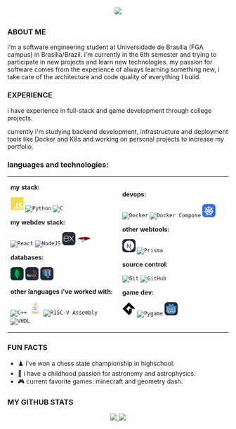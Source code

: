 <h1 align="center" align-items="center">
    <img src="https://readme-typing-svg.herokuapp.com/?font=Righteous&size=35&center=true&vCenter=true&width=500&height=70&duration=4000&lines=Hi+there!+👋;+I'm+Felipe+Amorim!;" />
</h1>

<!--
**LipeAKugel/LipeAKugel** is a ✨ _special_ ✨ repository because its `README.md` (this file) appears on your GitHub profile.

Here are some ideas to get you started:

- 🔭 I’m currently working on ...
- 🌱 I’m currently learning ...
- 👯 I’m looking to collaborate on ...
- 🤔 I’m looking for help with ...
- 💬 Ask me about ...
- 📫 How to reach me: ...
- 😄 Pronouns: ...
- ⚡ Fun fact: ...
-->

### ABOUT ME
i'm a software engineering student at Universidade de Brasília (FGA campus) in Brasília/Brazil. i'm currently in the 6th semester and trying to participate in new projects and learn new technologies.
my passion for software comes from the experience of always learning something new, i take care of the architecture and code quality of everything I build.

### EXPERIENCE
i have experience in full-stack and game development through college projects.

currently i'm studying backend development, infrastructure and deployment tools like Docker and K8s and working on personal projects to increase my portfolio.

### languages and technologies:

<table border="0px">
<tr>
<td width=500>
    
**my stack:**

<code><img height="30" title="Javascript" src="https://raw.githubusercontent.com/devicons/devicon/master/icons/javascript/javascript-plain.svg"></code>
<code><img height="30" title="Python" src="https://user-images.githubusercontent.com/25181517/183423507-c056a6f9-1ba8-4312-a350-19bcbc5a8697.png"></code>
<code><img height="30" title="C" src="https://user-images.githubusercontent.com/25181517/192106070-46255bcf-65e6-4c6b-a296-bf8d0d8fb2a7.png"></code>

**my webdev stack:**

<code><img height="30" title="React" src="https://user-images.githubusercontent.com/25181517/183897015-94a058a6-b86e-4e42-a37f-bf92061753e5.png"></code>
<code><img height="30" title="NodeJS" src="https://user-images.githubusercontent.com/25181517/183568594-85e280a7-0d7e-4d1a-9028-c8c2209e073c.png"></code>
<code><img height="30" title="Express" src="https://github.com/tandpfun/skill-icons/blob/main/icons/ExpressJS-Dark.svg"></code>
<code><img height="30" title="Mongoose" src="https://raw.githubusercontent.com/github/explore/80688e429a7d4ef2fca1e82350fe8e3517d3494d/topics/mongoose/mongoose.png"></code>

**databases:**

<code><img height="30" title="MongoDB" src="https://github.com/tandpfun/skill-icons/blob/main/icons/MongoDB.svg"></code>
<code><img height="30" title="MySQL" src="https://github.com/tandpfun/skill-icons/raw/main/icons/MySQL-Dark.svg"></code>
<code><img height="30" title="Postgres" src="https://github.com/tandpfun/skill-icons/raw/main/icons/PostgreSQL-Dark.svg"></code>

**other languages i've worked with:**

<code><img height="30" title="C++" src="https://user-images.githubusercontent.com/25181517/192106073-90fffafe-3562-4ff9-a37e-c77a2da0ff58.png"></code>
<code><img height="30" title="Java" src="https://raw.githubusercontent.com/github/explore/5b3600551e122a3277c2c5368af2ad5725ffa9a1/topics/java/java.png"></code>
<code><img height="30" title="RISC-V Assembly" src="https://avatars.githubusercontent.com/u/10872782?s=200&v=4"></code>
<code><img height="30" title="VHDL" src="https://user-images.githubusercontent.com/45159366/140835334-44308718-d96d-4eaa-b2a1-c74d64910e67.png"></code>


</td>
<td width=500>

**devops:**

<code><img height="30" title="Docker" src="https://user-images.githubusercontent.com/25181517/117207330-263ba280-adf4-11eb-9b97-0ac5b40bc3be.png"></code>
<code><img height="30" title="Docker Compose" src="https://github.com/docker/compose/raw/main/logo.png?raw=true"></code>
<code><img height="30" title="Kubernetes" src="https://github.com/tandpfun/skill-icons/blob/main/icons/Kubernetes.svg"></code>

**other webtools:**

<code><img height="30" title="NextJS" src="https://github.com/tandpfun/skill-icons/raw/main/icons/NextJS-Dark.svg"></code>
<code><img height="30" title="Prisma" src="https://avatars.githubusercontent.com/u/17219288?s=200&v=4"></code>

**source control:**

<code><img height="30" title="Git" src="https://user-images.githubusercontent.com/25181517/192108372-f71d70ac-7ae6-4c0d-8395-51d8870c2ef0.png"></code>
<code><img height="30" title="GitHub" src="https://user-images.githubusercontent.com/25181517/192108374-8da61ba1-99ec-41d7-80b8-fb2f7c0a4948.png"></code>

**game dev:**

<code><img height="30" title="GameMakerStudio" src="https://raw.githubusercontent.com/github/explore/80688e429a7d4ef2fca1e82350fe8e3517d3494d/topics/gamemaker/gamemaker.png"></code>
<code><img height="30" title="Pygame" src="https://avatars.githubusercontent.com/u/20628127?s=200&v=4"></code>
<code><img height="30" title="Godot" src="https://github.com/tandpfun/skill-icons/raw/main/icons/Godot-Dark.svg"></code>

</td>
</tr>
</table>

### FUN FACTS
- ♟️ i've won a chess state championship in highschool.
- 🔭 i have a childhood passion for astronomy and astrophysics.
- 🎮 current favorite games: minecraft and geometry dash.


### MY GITHUB STATS
<div align="center">
  <a href="https://github.com/lipeaaraujo">
  <img height="130em" src="https://github-readme-stats.vercel.app/api?username=lipeaaraujo&show_icons=true&theme=react&include_all_commits=true&count_private=true"/>
  <img height="130em" src="https://github-readme-stats.vercel.app/api/top-langs/?username=lipeaaraujo&layout=compact&langs_count=7&theme=react"/>
</div>
